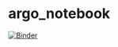 # argo_notebook
[![Binder](https://mybinder.org/badge_logo.svg)](https://mybinder.org/v2/gh/sanil72900/argo_notebook.git/HEAD)
